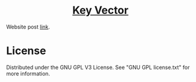 <h1 align="center">
	<a href="https://github.com/KeyC0de/KeyVector">Key Vector</a>
</h1>


Website post [link](https://keyc0de.com/posts/54.html).<br>


# License

Distributed under the GNU GPL V3 License. See "GNU GPL license.txt" for more information.